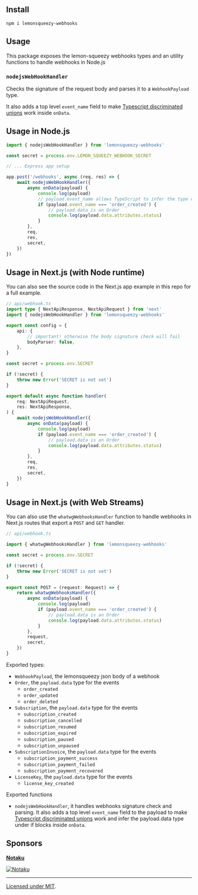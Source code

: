 ## Install

```
npm i lemonsqueezy-webhooks
```

## Usage

This package exposes the lemon-squeezy webhooks types and an utility functions to handle webhooks in Node.js

### `nodejsWebHookHandler`

Checks the signature of the request body and parses it to a `WebhookPayload` type.

It also adds a top level `event_name` field to make [Typescript discriminated unions](https://www.typescriptlang.org/docs/handbook/unions-and-intersections.html#discriminating-unions) work inside `onData`.

## Usage in Node.js

```ts
import { nodejsWebHookHandler } from 'lemonsqueezy-webhooks'

const secret = process.env.LEMON_SQUEEZY_WEBHOOK_SECRET

// ... Express app setup

app.post('/webhooks', async (req, res) => {
    await nodejsWebHookHandler({
        async onData(payload) {
            console.log(payload)
            // payload.event_name allows TypeScript to infer the type of payload.data
            if (payload.event_name === 'order_created') {
                // payload.data is an Order
                console.log(payload.data.attributes.status)
            }
        },
        req,
        res,
        secret,
    })
})
```

## Usage in Next.js (with Node runtime)

You can also see the source code in the Next.js app example in this repo for a full example.

```ts
// api/webhook.ts
import type { NextApiResponse, NextApiRequest } from 'next'
import { nodejsWebHookHandler } from 'lemonsqueezy-webhooks'

export const config = {
    api: {
        // important! otherwise the body signature check will fail
        bodyParser: false,
    },
}

const secret = process.env.SECRET

if (!secret) {
    throw new Error('SECRET is not set')
}

export default async function handler(
    req: NextApiRequest,
    res: NextApiResponse,
) {
    await nodejsWebHookHandler({
        async onData(payload) {
            console.log(payload)
            if (payload.event_name === 'order_created') {
                // payload.data is an Order
                console.log(payload.data.attributes.status)
            }
        },
        req,
        res,
        secret,
    })
}
```

## Usage in Next.js (with Web Streams)

You can also use the `whatwgWebhooksHandler` function to handle webhooks in Next.js routes that export a `POST` and `GET` handler.

```ts
// api/webhook.ts

import { whatwgWebhooksHandler } from 'lemonsqueezy-webhooks'

const secret = process.env.SECRET

if (!secret) {
    throw new Error('SECRET is not set')
}

export const POST = (request: Request) => {
    return whatwgWebhooksHandler({
        async onData(payload) {
            console.log(payload)
            if (payload.event_name === 'order_created') {
                // payload.data is an Order
                console.log(payload.data.attributes.status)
            }
        },
        request,
        secret,
    })
}
```

Exported types:

-   `WebhookPayload`, the lemonsqueezy json body of a webhook
-   `Order`, the `payload.data` type for the events
    -   `order_created`
    -   `order_updated`
    -   `order_deleted`
-   `Subscription`, the `payload.data` type for the events
    -   `subscription_created`
    -   `subscription_cancelled`
    -   `subscription_resumed`
    -   `subscription_expired`
    -   `subscription_paused`
    -   `subscription_unpaused`
-   `SubscriptionInvoice`, the `payload.data` type for the events
    -   `subscription_payment_success`
    -   `subscription_payment_failed`
    -   `subscription_payment_recovered`
-   `LicenseKey`, the `payload.data` type for the events
    -   `license_key_created`

Exported functions

-   `nodejsWebHookHandler`, it handles webhooks signature check and parsing. It also adds a top level `event_name` field to the payload to make [Typescript discriminated unions](https://www.typescriptlang.org/docs/handbook/unions-and-intersections.html#discriminating-unions) work and infer the payload.data type under if blocks inside `onData`.

## Sponsors

[**Notaku**](https://notaku.so)

[![Notaku](https://notaku.so/github_banner.jpg)](https://notaku.so)

---

[Licensed under MIT]().
